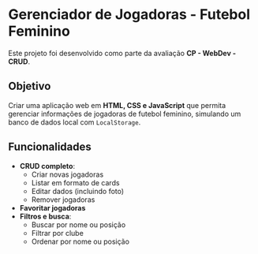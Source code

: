 #  Gerenciador de Jogadoras - Futebol Feminino

Este projeto foi desenvolvido como parte da avaliação **CP - WebDev - CRUD**.

##  Objetivo
Criar uma aplicação web em **HTML, CSS e JavaScript** que permita gerenciar informações de jogadoras de futebol feminino, simulando um banco de dados local com `LocalStorage`.

##  Funcionalidades
- **CRUD completo**:
  - Criar novas jogadoras
  - Listar em formato de cards
  - Editar dados (incluindo foto)
  - Remover jogadoras
- **Favoritar jogadoras**
- **Filtros e busca**:
  - Buscar por nome ou posição
  - Filtrar por clube
  - Ordenar por nome ou posição

